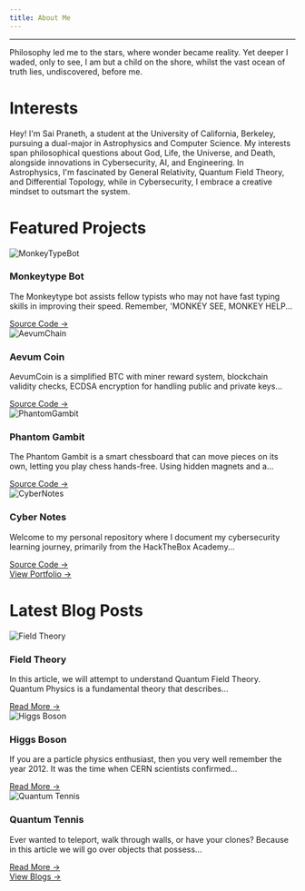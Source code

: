```yaml
---
title: About Me
---
```

---  
<div class="poem">
Philosophy led me to the stars,
where wonder became reality.
Yet deeper I waded, only to see, 
I am but a child on the shore,
whilst the vast ocean of truth lies,
undiscovered, before me.
</div>

# Interests
Hey! I'm Sai Praneth, a student at the University of California, Berkeley, pursuing a dual-major in Astrophysics and Computer Science. My interests span philosophical questions about God, Life, the Universe, and Death, alongside innovations in Cybersecurity, AI, and Engineering. In Astrophysics, I'm fascinated by General Relativity, Quantum Field Theory, and Differential Topology, while in Cybersecurity, I embrace a creative mindset to outsmart the system.

# Featured Projects
<div class="project-container">
    <div class="project">
        <div class="project-image">
            <img src="/assets/projects/MonkeyTypeBot.png" alt="MonkeyTypeBot">
            <div class="overlay"></div>
        </div>
        <div class="project-content">
            <h3 class="project-title">Monkeytype Bot</h3>
            <p class="project-description">The Monkeytype bot assists fellow typists who may not have fast typing skills in improving their speed. Remember, 'MONKEY SEE, MONKEY HELP...</p>
            <a href="https://github.com/CuriousAvenger/MonkeyType-Bot">Source Code →</a>
        </div>
    </div>
    <div class="project">
        <div class="project-image">
            <img src="/assets/projects/AevumCoin.png" alt="AevumChain">
            <div class="overlay"></div>
        </div>
        <div class="project-content">
            <h3 class="project-title">Aevum Coin</h3>
            <p class="project-description">AevumCoin is a simplified BTC with miner reward system, blockchain validity checks, ECDSA encryption for handling public and private keys...</p>
            <a href="https://github.com/CuriousAvenger/AevumChain">Source Code →</a>
        </div>
    </div>
    <div class="project">
        <div class="project-image">
            <img src="/assets/projects/PhantomGambit.png" alt="PhantomGambit">
            <div class="overlay"></div>
        </div>
        <div class="project-content">
            <h3 class="project-title">Phantom Gambit</h3>
            <p class="project-description">The Phantom Gambit is a smart chessboard that can move pieces on its own, letting you play chess hands-free. Using hidden magnets and a...</p>
            <a href="https://github.com/CuriousAvenger/PhantomGambit">Source Code →</a>
        </div>
    </div>
    <div class="project">
        <div class="project-image">
            <img src="/assets/projects/CyberNotes.png" alt="CyberNotes">
            <div class="overlay"></div>
        </div>
        <div class="project-content">
            <h3 class="project-title">Cyber Notes</h3>
            <p class="project-description">Welcome to my personal repository where I document my cybersecurity learning journey, primarily from the HackTheBox Academy...</p>
            <a href="https://notes.curiousavenger.net">Source Code →</a>
        </div>
    </div>
</div>

<div class="view-button">
    <a href="/portfolio/portfolio">View Portfolio →</a>
</div>

# Latest Blog Posts
<div class="blog-container">
  <div class="blog">
    <div class="blog-image">
      <img src="/assets/blogs/fieldtheory.png" alt="Field Theory">
      <div class="overlay"></div>
      <h3 class="blog-title">Field Theory</h3>
    </div>
    <div class="blog-body">
      <p class="blog-text">In this article, we will attempt to understand Quantum Field Theory. Quantum Physics is a fundamental theory that describes...</p>
      <a href="/blogs/fieldtheory">Read More →</a>
    </div>
  </div>
  <div class="blog">
    <div class="blog-image">
      <img src="/assets/blogs/higgsboson.png" alt="Higgs Boson">
      <div class="overlay"></div>
      <h3 class="blog-title">Higgs Boson</h3>
    </div>
    <div class="blog-body">
      <p class="blog-text">If you are a particle physics enthusiast, then you very well remember the year 2012. It was the time when CERN scientists confirmed...</p>
      <a href="/blogs/higgsboson">Read More →</a>
    </div>
  </div>
  <div class="blog">
    <div class="blog-image">
      <img src="/assets/blogs/quantumtennis.png" alt="Quantum Tennis">
      <div class="overlay"></div>
      <h3 class="blog-title">Quantum Tennis</h3>
    </div>
    <div class="blog-body">
      <p class="blog-text">Ever wanted to teleport, walk through walls, or have your clones? Because in this article we will go over objects that possess...</p>
      <a href="/blogs/quantumtennis">Read More →</a>
    </div>
  </div>
</div>

<div class="view-button">
    <a href="/blogs/blogs">View Blogs →</a>
</div>